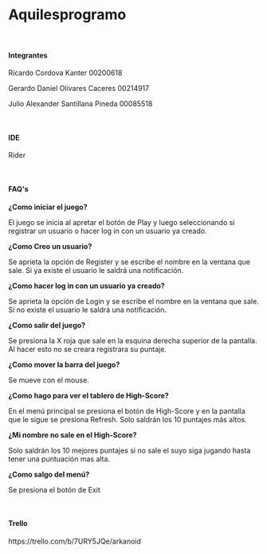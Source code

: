 
# Aquilesprogramo

</br>

#### Integrantes

<p>Ricardo Cordova Kanter 00200618</p>
<p>Gerardo Daniel Olivares Caceres 00214917</p>
<p>Julio Alexander Santillana Pineda 00085518</p>

</br>

#### IDE

<p>Rider</p>

</br>

#### FAQ's

**¿Como iniciar el juego?**
<p>El juego se inicia al apretar el botón de Play y luego seleccionando si registrar un usuario o hacer log in con un usuario ya creado. </p>

**¿Como Creo un usuario?**
<p>Se aprieta la opción de Register y se escribe el nombre en la ventana que sale. Si ya existe el usuario le saldrá una notificación. </p>

**¿Como hacer log in con un usuario ya creado?**
<p>Se aprieta la opción de Login y se escribe el nombre en la ventana que sale. Si no existe el usuario le saldrá una notificación. </p>

**¿Como salir del juego?**
<p>Se presiona la X roja que sale en la esquina derecha superior de la pantalla. Al hacer esto no se creara registrara su puntaje. </p>

**¿Como mover la barra del juego?**
<p>Se mueve con el mouse. </p>

**¿Como hago para ver el tablero de High-Score?**
<p>En el menú principal se presiona el botón de High-Score y en la pantalla que le sigue se presiona Refresh. Solo saldrán los 10 puntajes más altos.</p>

**¿Mi nombre no sale en el High-Score?**
<p>Solo saldrán los 10 mejores puntajes si no sale el suyo siga jugando hasta tener una puntuación mas alta. </p>

**¿Como salgo del menú?**
<p>Se presiona el botón de Exit</p>

</br>

#### Trello

<p>https://trello.com/b/7URY5JQe/arkanoid
